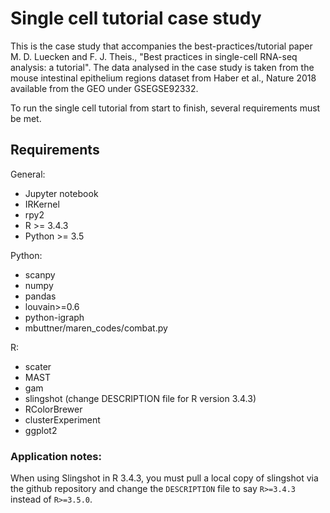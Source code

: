 # Single cell tutorial case study

This is the case study that accompanies the best-practices/tutorial paper M. D. Luecken and F. J. Theis., "Best practices in single-cell RNA-seq analysis: a tutorial". The data analysed in the case study is taken from the mouse intestinal epithelium regions dataset from Haber et al., Nature 2018 available from the GEO under GSEGSE92332.

To run the single cell tutorial from start to finish, several requirements must be met.

## Requirements

General:
- Jupyter notebook
- IRKernel
- rpy2
- R >= 3.4.3
- Python >= 3.5

Python:
- scanpy
- numpy
- pandas
- louvain>=0.6
- python-igraph
- mbuttner/maren_codes/combat.py

R:
- scater
- MAST
- gam
- slingshot (change DESCRIPTION file for R version 3.4.3)
- RColorBrewer
- clusterExperiment
- ggplot2

### Application notes:

When using Slingshot in R 3.4.3, you must pull a local copy of slingshot via the github repository and change the `DESCRIPTION` file to say `R>=3.4.3` instead of `R>=3.5.0`.
